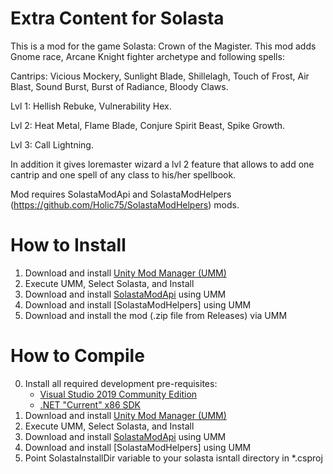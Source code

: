 # Extra Content for Solasta

This is a mod for the game Solasta: Crown of the Magister.
This mod adds Gnome race, Arcane Knight fighter archetype and following spells:

Cantrips: Vicious Mockery, Sunlight Blade, Shillelagh, Touch of Frost, Air Blast, Sound Burst, Burst of Radiance, Bloody Claws.

Lvl 1: Hellish Rebuke, Vulnerability Hex.

Lvl 2: Heat Metal, Flame Blade, Conjure Spirit Beast, Spike Growth.

Lvl 3: Call Lightning.

In addition it gives loremaster wizard a lvl 2 feature that allows to add one cantrip and one spell of any class to his/her spellbook.

Mod requires SolastaModApi and SolastaModHelpers (https://github.com/Holic75/SolastaModHelpers) mods.

# How to Install

1. Download and install [Unity Mod Manager (UMM)](https://www.nexusmods.com/site/mods/21)
2. Execute UMM, Select Solasta, and Install
3. Download and install [SolastaModApi](https://www.nexusmods.com/solastacrownofthemagister/mods/48) using UMM
4. Download and install [SolastaModHelpers] using UMM
5. Download and install the mod (.zip file from Releases) via UMM 

# How to Compile

0. Install all required development pre-requisites:
	- [Visual Studio 2019 Community Edition](https://visualstudio.microsoft.com/downloads/)
	- [.NET "Current" x86 SDK](https://dotnet.microsoft.com/download/visual-studio-sdks)
1. Download and install [Unity Mod Manager (UMM)](https://www.nexusmods.com/site/mods/21)
2. Execute UMM, Select Solasta, and Install
3. Download and install [SolastaModApi](https://www.nexusmods.com/solastacrownofthemagister/mods/48) using UMM
4. Download and install [SolastaModHelpers] using UMM
5. Point SolastaInstallDir variable to your solasta isntall directory in *.csproj
